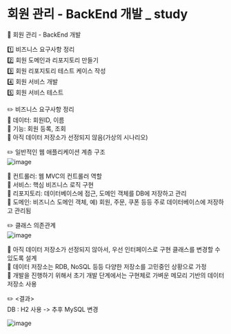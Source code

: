# 회원 관리 - BackEnd 개발 _ study

:book: 회원 관리 - BackEnd 개발 <br/>

:one: 비즈니스 요구사항 정리 <br/>
:two: 회원 도메인과 리포지토리 만들기 <br/>
:three: 회원 리포지토리 테스트 케이스 작성 <br/>
:four: 회원 서비스 개발 <br/>
:five: 회원 서비스 테스트 <br/>


✏️ 비즈니스 요구사항 정리  <br/>
:round_pushpin: 데이터: 회원ID, 이름 <br/>
:round_pushpin: 기능: 회원 등록, 조회 <br/>
:round_pushpin: 아직 데이터 저장소가 선정되지 않음(가상의 시나리오) <br/>

✏️ 일반적인 웹 애플리케이션 계층 구조 <br/>
![image](https://user-images.githubusercontent.com/102573192/211017919-27707627-1420-4638-9be1-a4e4340d0df6.png) <br/>

:round_pushpin: 컨트롤러: 웹 MVC의 컨트롤러 역할 <br/>
:round_pushpin: 서비스: 핵심 비즈니스 로직 구현 <br/>
:round_pushpin: 리포지토리: 데이터베이스에 접근, 도메인 객체를 DB에 저장하고 관리 <br/>
:round_pushpin: 도메인: 비즈니스 도메인 객체, 예) 회원, 주문, 쿠폰 등등 주로 데이터베이스에 저장하고 관리됨 <br/>

✏️ 클래스 의존관계 <br/>
![image](https://user-images.githubusercontent.com/102573192/211017957-0752be48-323e-46ca-9dc7-a8425ee8f1dc.png) <br/>

:round_pushpin: 아직 데이터 저장소가 선정되지 않아서, 우선 인터페이스로 구현 클래스를 변경할 수 있도록 설계 <br/>
:round_pushpin: 데이터 저장소는 RDB, NoSQL 등등 다양한 저장소를 고민중인 상황으로 가정 <br/>
:round_pushpin: 개발을 진행하기 위해서 초기 개발 단계에서는 구현체로 가벼운 메모리 기반의 데이터 저장소 사용 <br/>

✏️ <결과>  <br/>
DB : H2 사용 -> 추후 MySQL 변경 <br/>

![image](https://user-images.githubusercontent.com/102573192/211134316-b7e7ffad-d017-494f-9e5f-9d98852aca42.png)  <br/>

